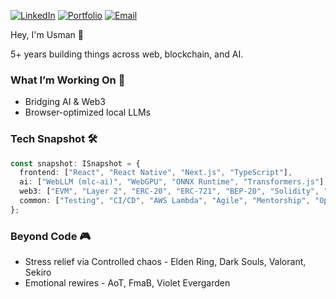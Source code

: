 [![LinkedIn](https://img.shields.io/badge/LinkedIn-0077B5?style=flat&logo=linkedin&logoColor=white)](https://www.linkedin.com/in/usmankiani/)
[![Portfolio](https://img.shields.io/badge/Portfolio-000000?style=flat&logo=About.me&logoColor=white)](https://usmankiani256.github.io)
[![Email](https://img.shields.io/badge/Email-D14836?style=flat&logo=gmail&logoColor=white)](mailto:usmankiani256@gmail.com)

Hey, I'm Usman 👋


5+ years building things across web, blockchain, and AI.

### What I’m Working On 🔭

- Bridging AI & Web3
- Browser-optimized local LLMs

### Tech Snapshot 🛠️

```ts
const snapshot: ISnapshot = {
  frontend: ["React", "React Native", "Next.js", "TypeScript"],
  ai: ["WebLLM (mlc-ai)", "WebGPU", "ONNX Runtime", "Transformers.js"],
  web3: ["EVM", "Layer 2", "ERC-20", "ERC-721", "BEP-20", "Solidity", "Tenderly"],
  common: ["Testing", "CI/CD", "AWS Lambda", "Agile", "Mentorship", "Optimization"]
};
```

### Beyond Code 🎮

- Stress relief via Controlled chaos - Elden Ring, Dark Souls, Valorant, Sekiro
- Emotional rewires - AoT, FmaB, Violet Evergarden
